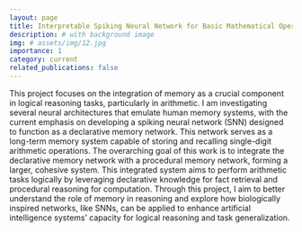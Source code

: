 ```yaml
---
layout: page
title: Interpretable Spiking Neural Network for Basic Mathematical Operations
description: # with background image
img: # assets/img/12.jpg
importance: 1
category: current
related_publications: false
---
```


This project focuses on the integration of memory as a crucial component in logical reasoning tasks, particularly in arithmetic. I am investigating several neural architectures that emulate human memory systems, with the current emphasis on developing a spiking neural network (SNN) designed to function as a declarative memory network. This network serves as a long-term memory system capable of storing and recalling single-digit arithmetic operations. The overarching goal of this work is to integrate the declarative memory network with a procedural memory network, forming a larger, cohesive system. This integrated system aims to perform arithmetic tasks logically by leveraging declarative knowledge for fact retrieval and procedural reasoning for computation. Through this project, I aim to better understand the role of memory in reasoning and explore how biologically inspired networks, like SNNs, can be applied to enhance artificial intelligence systems’ capacity for logical reasoning and task generalization.
